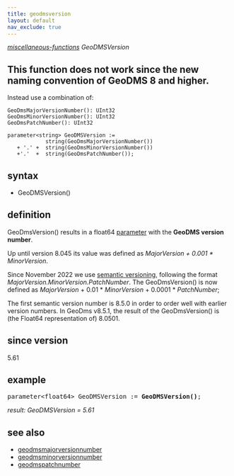 ```yaml
---
title: geodmsversion
layout: default
nav_exclude: true
---
```

*[miscellaneous-functions](miscellaneous-functions) GeoDMSVersion*

## This function does not work since the new naming convention of GeoDMS 8 and higher.
Instead use a combination of:

```
GeoDmsMajorVersionNumber(): UInt32
GeoDmsMinorVersionNumber(): UInt32
GeoDmsPatchNumber(): UInt32

parameter<string> GeoDMSVersion := 
            string(GeoDmsMajorVersionNumber()) 
   + '.' +  string(GeoDmsMinorVersionNumber()) 
   +'.'  +  string(GeoDmsPatchNumber());

```

## syntax

- GeoDMSVersion()

## definition

GeoDmsVersion() results in a float64 [parameter](parameter) with the **GeoDMS version number**.

Up until version 8.045 its value was defined as <I>MajorVersion + 0.001 * MinorVersion</I>.

Since November 2022 we use [semantic versioning](https://semver.org/), following the format <I>MajorVersion.MinorVersion.PatchNumber</I>. The GeoDmsVersion() is now defined as <I>MajorVersion</I> + 0.01 * <I>MinorVersion</I> + 0.0001 * <I>PatchNumber</I>;

The first semantic version number is 8.5.0 in order to order well with earlier version numbers. In GeoDms v8.5.1, the result of the GeoDmsVersion() is (the Float64 representation of) 8.0501.

## since version

5.61

## example

<pre>
parameter&lt;float64&gt; GeoDMSVersion := <B>GeoDMSVersion()</B>;
</pre>

*result: GeoDMSVersion = 5.61*

## see also
* [geodmsmajorversionnumber](geodmsmajorversionnumber)
* [geodmsminorversionnumber](geodmsminorversionnumber)
* [geodmspatchnumber](geodmspatchnumber)
